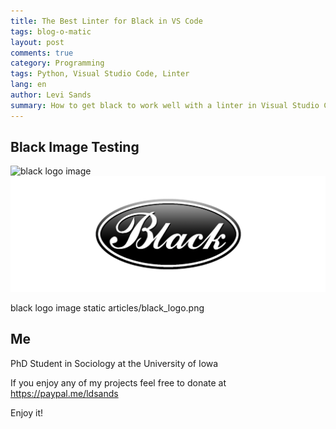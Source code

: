```yaml
---
title: The Best Linter for Black in VS Code
tags: blog-o-matic
layout: post
comments: true
category: Programming
tags: Python, Visual Studio Code, Linter
lang: en
author: Levi Sands
summary: How to get black to work well with a linter in Visual Studio Code
---
```


<!-- # date: YYYY-MM-DD HH:MM:SS +0500
# date: 2020-03-20 12:30:00 +0500
# date: 2020-03-20 12:00
# modified: YYYY-MM-DD HH:SS -->
<!-- # description: Not sure if this works -->
<!-- # authors: Levi Sands, Julie Sands -->

## Black Image Testing

![black logo image]({static}../images/articles/black_logo.png)
![black logo image]({static}/../images/articles/black_logo.png)

black logo image static articles/black_logo.png

## Me

PhD Student in Sociology at the University of Iowa

If you enjoy any of my projects feel free to donate at <https://paypal.me/ldsands>

Enjoy it!
